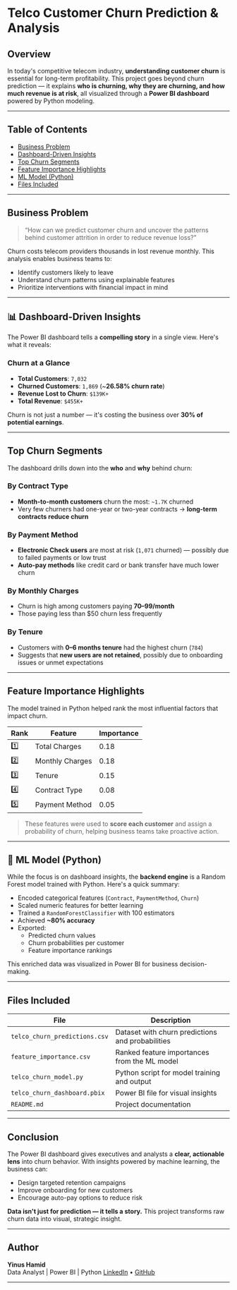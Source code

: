 # Telco Customer Churn Prediction & Analysis


## Overview

In today's competitive telecom industry, **understanding customer churn** is essential for long-term profitability. This project goes beyond churn prediction — it explains **who is churning, why they are churning, and how much revenue is at risk**, all visualized through a **Power BI dashboard** powered by Python modeling.

---

##  Table of Contents

- [Business Problem](#business-problem)
- [Dashboard-Driven Insights](#dashboard-driven-insights)
- [Top Churn Segments](#top-churn-segments)
- [Feature Importance Highlights](#feature-importance-highlights)
- [ML Model (Python)](#ml-model-python)
- [Files Included](#files-included)

---

##  Business Problem

> “How can we predict customer churn and uncover the patterns behind customer attrition in order to reduce revenue loss?”

Churn costs telecom providers thousands in lost revenue monthly. This analysis enables business teams to:
- Identify customers likely to leave
- Understand churn patterns using explainable features
- Prioritize interventions with financial impact in mind

---

## 📊 Dashboard-Driven Insights

The Power BI dashboard tells a **compelling story** in a single view. Here's what it reveals:

###  Churn at a Glance
- **Total Customers**: `7,032`
- **Churned Customers**: `1,869` (~**26.58% churn rate**)
- **Revenue Lost to Churn**: `$139K+`
- **Total Revenue**: `$455K+`

Churn is not just a number — it's costing the business over **30% of potential earnings**.

---

##  Top Churn Segments

The dashboard drills down into the **who** and **why** behind churn:

###  By Contract Type
- **Month-to-month customers** churn the most: `~1.7K` churned
- Very few churners had one-year or two-year contracts → **long-term contracts reduce churn**

###  By Payment Method
- **Electronic Check users** are most at risk (`1,071` churned) — possibly due to failed payments or low trust
- **Auto-pay methods** like credit card or bank transfer have much lower churn

###  By Monthly Charges
- Churn is high among customers paying **$70–$99/month**
- Those paying less than $50 churn less frequently

###  By Tenure
- Customers with **0–6 months tenure** had the highest churn (`784`)
- Suggests that **new users are not retained**, possibly due to onboarding issues or unmet expectations

---

##  Feature Importance Highlights

The model trained in Python helped rank the most influential factors that impact churn.

| Rank | Feature           | Importance |
|------|-------------------|------------|
| 1️⃣   | Total Charges      | 0.18       |
| 2️⃣   | Monthly Charges    | 0.18       |
| 3️⃣   | Tenure             | 0.15       |
| 4️⃣   | Contract Type      | 0.08       |
| 5️⃣   | Payment Method     | 0.05       |

> These features were used to **score each customer** and assign a probability of churn, helping business teams take proactive action.

---

## 🤖 ML Model (Python)

While the focus is on dashboard insights, the **backend engine** is a Random Forest model trained with Python. Here's a quick summary:

- Encoded categorical features (`Contract`, `PaymentMethod`, `Churn`)
- Scaled numeric features for better learning
- Trained a `RandomForestClassifier` with 100 estimators
- Achieved **~80% accuracy**
- Exported:
  - Predicted churn values
  - Churn probabilities per customer
  - Feature importance rankings

This enriched data was visualized in Power BI for business decision-making.

---

##  Files Included

| File | Description |
|------|-------------|
| `telco_churn_predictions.csv` | Dataset with churn predictions and probabilities |
| `feature_importance.csv` | Ranked feature importances from the ML model |
| `telco_churn_model.py` | Python script for model training and output |
| `telco_churn_dashboard.pbix` | Power BI file for visual insights |
| `README.md` | Project documentation |

---

##  Conclusion

The Power BI dashboard gives executives and analysts a **clear, actionable lens** into churn behavior. With insights powered by machine learning, the business can:
- Design targeted retention campaigns
- Improve onboarding for new customers
- Encourage auto-pay options to reduce risk

**Data isn't just for prediction — it tells a story.** This project transforms raw churn data into visual, strategic insight.

---

##  Author

**Yinus Hamid**  
 Data Analyst | Power BI | Python 
[LinkedIn](https://www.linkedin.com) • [GitHub](https://github.com)

---

